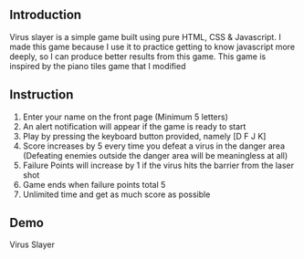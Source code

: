 ## Introduction

Virus slayer is a simple game built using pure HTML, CSS & Javascript. I made this game because I use it to practice getting to know javascript more deeply, so I can produce better results from this game. This game is inspired by the piano tiles game that I modified

## Instruction

1. Enter your name on the front page (Minimum 5 letters)
2. An alert notification will appear if the game is ready to start
3. Play by pressing the keyboard button provided, namely [D F J K]
4. Score increases by 5 every time you defeat a virus in the danger area (Defeating enemies outside the danger area will be meaningless at all)
5. Failure Points will increase by 1 if the virus hits the barrier from the laser shot
6. Game ends when failure points total 5
7. Unlimited time and get as much score as possible

## Demo

Virus Slayer
